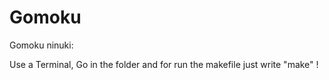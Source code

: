# Gomoku

Gomoku ninuki:

Use a Terminal,
Go in the folder and for run the makefile just write "make" !

